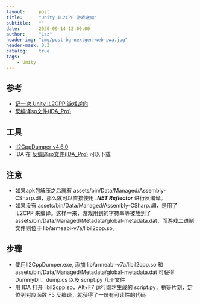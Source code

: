 ```yaml
---
layout:     post
title:      "Unity IL2CPP 游戏逆向"
subtitle:   ""
date:       2020-09-14 12:00:00
author:     "Lzz"
header-img: "img/post-bg-nextgen-web-pwa.jpg"
header-mask: 0.3
catalog:    true
tags:
    - Unity
---
```

## 参考
>
- [记一次 Unity IL2CPP 游戏逆向](https://dev.moe/1282)
- [反编译so文件(IDA_Pro)](https://www.cnblogs.com/whycxb/p/9143896.html)

## 工具
>
- [Il2CppDumper v4.6.0](https://github.com/Perfare/Il2CppDumper/releases?after=v5.0.0)
- IDA 在 [反编译so文件(IDA_Pro)](https://www.cnblogs.com/whycxb/p/9143896.html) 可以下载

## 注意
>
- 如果apk包解压之后就有 assets/bin/Data/Managed/Assembly-CSharp.dll，那么就可以直接使用 ***.NET Reflector*** 进行反编译。
- 如果没有 assets/bin/Data/Managed/Assembly-CSharp.dll，是用了 IL2CPP 来编译。这样一来，游戏用到的字符串等被放到了 assets/bin/Data/Managed/Metadata/global-metadata.dat，而游戏二进制文件则位于 lib/armeabi-v7a/libil2cpp.so。


## 步骤
>
- 使用Il2CppDumper.exe, 添加 lib/armeabi-v7a/libil2cpp.so 和 assets/bin/Data/Managed/Metadata/global-metadata.dat 可获得 DummyDll、dump.cs 以及 script.py 几个文件
- 用 IDA 打开 libil2cpp.so，Alt+F7 运行刚才生成的 script.py，稍等片刻，定位到对应函数 F5 反编译，就获得了一份有可读性的代码